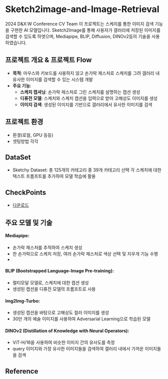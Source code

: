 # Sketch2image-and-Image-Retrieval
2024 D&X:W Conference CV Team
 이 프로젝트는 스케치를 통한 이미지 검색 기능을 구현한 AI 모델입니다. Sketch2Image를 통해 사용자가 갤러리에 저장된 이미지를 검색할 수 있도록 하엿으며, Mediapipe, BLIP, Diffusion, DINOv2등의 기술을 사용하였습니다.

## 프로젝트 개요 & 프로젝트 Flow
- **목적**: 마우스와 키보드를 사용하지 않고 손가락 제스처로 스케치를 그려 갤러리 내 유사한 이미지를 검색할 수 있는 시스템 개발
- **주요 기능**:
    - **스케치 캡셔닝**: 손가락 제스처로 그린 스케치를 설명하는 캡션 생성
    - **디퓨전 모델**: 스케치와 스케치 캡션을 입력으로 받아 고해상도 이미지를 생성
    - **이미지 검색**: 생성된 이미지를 기반으로 갤러리에서 유사한 이미지를 검색


## 프로젝트 환경
- 환경(로컬, GPU 등등)
- 셋팅방법 각각

## DataSet
- Sketchy Dataset:
총 125개의 카테고리 중 39개 카테고리 선택
각 스케치에 대한 텍스트 프롬프트를 추가하여 모델 학습에 활용

## CheckPoints

- [다운로드](https://drive.google.com/drive/folders/16tHzOjyHXhN-VVOLXzvbGTfwh5uv1Sff?usp=sharing)

## 주요 모델 및 기술
#### Mediapipe:
- 손가락 제스처를 추적하여 스케치 생성
- 한 손가락으로 스케치 저장, 여러 손가락 제스처로 색상 선택 및 지우개 기능 수행
- 
#### BLIP (Bootstrapped Language-Image Pre-training):
- 멀티모달 모델로, 스케치에 대한 캡션 생성
- 생성된 캡션을 디퓨전 모델의 프롬프트로 사용

#### Img2Img-Turbo:
- 생성된 캡션을 바탕으로 고해상도 컬러 이미지를 생성
- 30만 개의 예술 이미지를 사용하여 Adversarial Learning으로 학습된 모델

#### DINOv2 (Distillation of Knowledge with Neural Operators):
- ViT-H/16을 사용하여 비슷한 이미지 간의 유사도를 측정
- query 이미지와 가장 유사한 이미지들을 검색하여 갤러리 내에서 가까운 이미지들을 검색

## Reference
